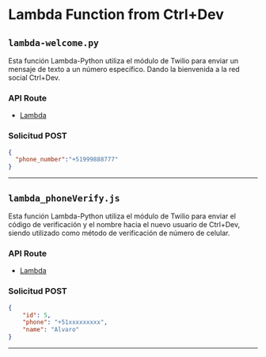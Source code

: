 # Lambda Function from Ctrl+Dev

## `lambda-welcome.py`
Esta función Lambda-Python utiliza el módulo de Twilio para enviar un mensaje de texto a un número específico. Dando la bienvenida a la red social Ctrl+Dev.

### API Route
- [Lambda](https://1wtouivta5.execute-api.us-east-1.amazonaws.com/default/twilio-ads)

### Solicitud POST
```json
{
  "phone_number":"+51999888777"
}
```
<hr>

## `lambda_phoneVerify.js`
Esta función Lambda-Python utiliza el módulo de Twilio para enviar el código de verificación y el nombre hacia el nuevo usuario de Ctrl+Dev, siendo utilizado como método de verificación de número de celular.

### API Route
- [Lambda](https://ckrd7h6s37.execute-api.us-east-2.amazonaws.com/default/sendMessageWithTwilio)

### Solicitud POST
```json
{
    "id": 5,
    "phone": "+51xxxxxxxxx",
    "name": "Alvaro"
}
```
<hr>
